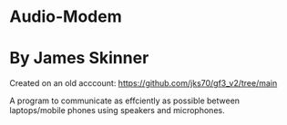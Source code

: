 # Audio-Modem
# By James Skinner

Created on an old acccount:
https://github.com/jks70/gf3_v2/tree/main

A program to communicate as effciently as possible between laptops/mobile phones using speakers and microphones.

